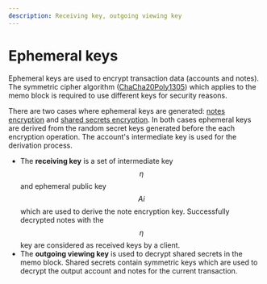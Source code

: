 ```yaml
---
description: Receiving key, outgoing viewing key
---
```


# Ephemeral keys

Ephemeral keys are used to encrypt transaction data (accounts and notes). The symmetric cipher algorithm ([ChaCha20Poly1305](https://datatracker.ietf.org/doc/html/rfc8439)) which applies to the memo block is required to use different keys for security reasons.

There are two cases where ephemeral keys are generated: [notes encryption](../transaction-overview/untitled-1/memo-block-encryption.md#notes-encryption) and [shared secrets encryption](../transaction-overview/untitled-1/memo-block-encryption.md#shared-secrets-encryption). In both cases ephemeral keys are derived from the random secret keys generated before the each encryption operation. The account's intermediate key is used for the derivation process.

* The **receiving key** is a set of intermediate key $$\eta$$ and ephemeral public key $$Ai$$ which are used to derive the note encryption key. Successfully decrypted notes with the $$\eta$$ key are considered as received keys by a client.
* The **outgoing viewing key** is used to decrypt shared secrets in the memo block. Shared secrets contain symmetric keys which are used to decrypt the output account and notes for the current transaction.

